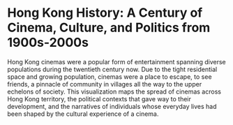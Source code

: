 # Hong Kong History: A Century of Cinema, Culture, and Politics from 1900s-2000s
Hong Kong cinemas were a popular form of entertainment spanning diverse populations during the twentieth century now. Due to the tight residential space and growing population, cinemas were a place to escape, to see friends, a pinnacle of community in villages all the way to the upper echelons of society. This visualization maps the spread of cinemas across Hong Kong territory, the political contexts that gave way to their development, and the narratives of individuals whose everyday lives had been shaped by the cultural experience of a cinema.

